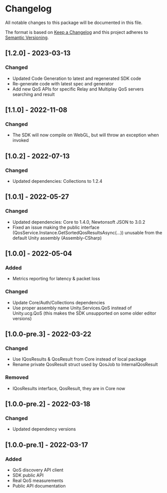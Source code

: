 # Changelog

All notable changes to this package will be documented in this file.

The format is based on [Keep a Changelog](http://keepachangelog.com/en/1.0.0/)
and this project adheres to [Semantic Versioning](http://semver.org/spec/v2.0.0.html).

## [1.2.0] - 2023-03-13

### Changed
- Updated Code Generation to latest and regenerated SDK code
- Re-generate code with latest spec and generator
- Add new QoS APIs for specific Relay and Multiplay QoS servers searching and result

## [1.1.0] - 2022-11-08

### Changed
- The SDK will now compile on WebGL, but will throw an exception when invoked

## [1.0.2] - 2022-07-13

### Changed
- Updated dependencies: Collections to 1.2.4

## [1.0.1] - 2022-05-27

### Changed
- Updated dependencies: Core to 1.4.0, Newtonsoft JSON to 3.0.2
- Fixed an issue making the public interface (QosService.Instance.GetSortedQosResultsAsync(...))
unusable from the default Unity assembly (Assembly-CSharp)

## [1.0.0] - 2022-05-04

### Added
- Metrics reporting for latency & packet loss

### Changed
- Update Core/Auth/Collections dependencies
- Use proper assembly name Unity.Services.QoS instead of Unity.ucg.QoS (this makes the SDK unsupported on some older editor versions)

## [1.0.0-pre.3] - 2022-03-22

### Changed
- Use IQosResults & QosResult from Core instead of local package
- Rename private QosResult struct used by QosJob to InternalQosResult

### Removed
- IQosResults interface, QosResult, they are in Core now

## [1.0.0-pre.2] - 2022-03-18

### Changed
- Updated dependency versions

## [1.0.0-pre.1] - 2022-03-17

### Added
- QoS discovery API client
- SDK public API
- Real QoS measurements
- Public API documentation
